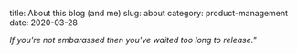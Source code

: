 title: About this blog (and me)
slug: about
category: product-management
date: 2020-03-28
<!-- modified: 2020-03-28 -->

*If you're not embarassed then you've waited too long to release."*